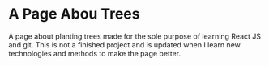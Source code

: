# A Page Abou Trees
A page about planting trees made for the sole purpose of learning React JS and git.
This is not a finished project and is updated when I learn new technologies and methods to make the page better.
